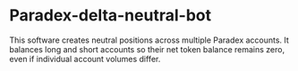# Paradex-delta-neutral-bot
This software creates neutral positions across multiple Paradex accounts. It balances long and short accounts so their net token balance remains zero, even if individual account volumes differ.
